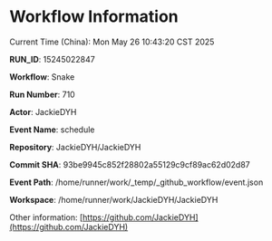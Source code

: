 # Workflow Information

Current Time (China): Mon May 26 10:43:20 CST 2025  

**RUN_ID**: 15245022847  

**Workflow**: Snake  

**Run Number**: 710  

**Actor**: JackieDYH  

**Event Name**: schedule  

**Repository**: JackieDYH/JackieDYH  

**Commit SHA**: 93be9945c852f28802a55129c9cf89ac62d02d87  

**Event Path**: /home/runner/work/_temp/_github_workflow/event.json  

**Workspace**: /home/runner/work/JackieDYH/JackieDYH  

Other information: [https://github.com/JackieDYH](https://github.com/JackieDYH)
